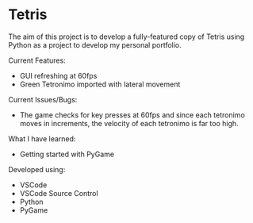 # Tetris

The aim of this project is to develop a fully-featured copy of Tetris using Python as a project to develop my personal portfolio. 

Current Features:
 - GUI refreshing at 60fps
 - Green Tetronimo imported with lateral movement

Current Issues/Bugs:
 - The game checks for key presses at 60fps and since each tetronimo moves in increments, the velocity of each tetronimo is far too high. 

What I have learned:
 - Getting started with PyGame

Developed using:
 - VSCode
 - VSCode Source Control
 - Python
 - PyGame